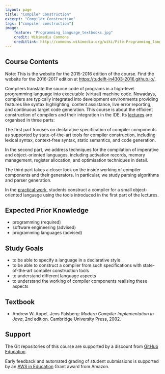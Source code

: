 ```yaml
---
layout: page
title: "Compiler Construction"
excerpt: "Compiler Construction"
tags: ["compiler construction"]
image: 
    feature: "Programming_language_textbooks.jpg"
    credit: Wikimedia Commons
    creditlink: http://commons.wikimedia.org/wiki/File:Programming_language_textbooks.jpg
---
```


## Course Contents   

Note: This is the website for the 2015-2016 edition of the course. Find the website for the 2016-2017 edition at <https://tudelft-in4303-2016.github.io/>.

Compilers translate the source code of programs in a high-level programming language into executable (virtual) machine code. Nowadays, compilers are typically integrated into development environments providing features like syntax highlighting, content assistance, live error reporting, and continuous target code generation. This course is about the efficient construction of compilers and their integration in the IDE. Its [lectures](lectures) are organised in three parts:

The first part focuses on declarative specification of compiler components as supported by state-of-the-art tools for compiler construction, including lexical syntax, context-free syntax, static semantics, and code generation.

In the second part, we address techniques for the compilation of imperative and object-oriented languages, including activation records, memory management, register allocation, and optimisation techniques in detail.

The third part takes a closer look on the inside working of compiler components and their generators. In particular, we study parsing algorithms and parser generation.

In the [practical work](assignments), students construct a compiler for a small object-oriented language using the tools introduced in the first part of the lectures.

## Expected Prior Knowledge   

* programming (required) 
* software engineering (advised)
* programming languages (advised)

## Study Goals   

* to be able to specify a language in a declarative style
* to be able to construct a compiler from such specifications with state-of-the-art compiler construction tools
* to understand different language aspects
* to understand the working of compiler components realising these aspects

## Textbook

* Andrew W. Appel, Jens Palsberg: *Modern Compiler Implementation in Java*, 2nd edition. Cambridge University Press, 2002.

## Support

The Git repositories of this course are supported by a discount from [GitHub Education](https://education.github.com).

Early feedback and automated grading of student submissions is supported by an [AWS in Education](https://aws.amazon.com/education/) Grant award from Amazon.

